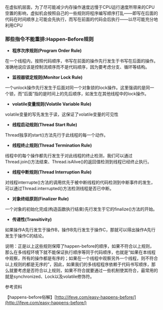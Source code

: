 在虚拟机层面，为了尽可能减少内存操作速度远慢于CPU运行速度所带来的CPU空置的影响，虚拟机会按照自己的一些规则将程序编写顺序打乱——即写在后面的代码在时间顺序上可能会先执行，而写在前面的代码会后执行——以尽可能充分地利用CPU

### **那些指令不能重排:Happen-Before规则**

* **程序次序规则\(Program Order Rule\)**

在一个线程内，按照代码顺序，书写在前面的操作先行发生于书写在后面的操作。准确地说应该是控制流顺序而不是代码顺序，因为要考虑分支、循环等结构。

* **监视器锁定规则\(Monitor Lock Rule\)**

一个unlock操作先行发生于后面对同一个对象锁的lock操作。这里强调的是同一个锁，而“后面”指的是时间上的先后顺序，如发生在其他线程中的lock操作。

* **volatile变量规则\(Volatile Variable Rule\)**

volatile变量的写先发生于读，这保证了volatile变量的可见性

* **线程启动规则\(Thread Start Rule\)**

Thread独享的start\(\)方法先行于此线程的每一个动作。

* **线程终止规则\(Thread Termination Rule\)**

线程中的每个操作都先行发生于对此线程的终止检测，我们可以通过Thread.join\(\)方法结束、Thread.isAlive\(\)的返回值检测到线程已经终止执行。

* **线程中断规则\(Thread Interruption Rule\)**

对线程interrupte\(\)方法的调用优先于被中断线程的代码检测到中断事件的发生，可以通过Thread.interrupted\(\)方法检测线程是否已中断。

* **对象终结原则\(Finalizer Rule\)**

一个对象的初始化完成\(构造函数执行结束\)先行发生于它的finalize\(\)方法的开始。

* **传递性\(Transitivity\)**

如果操作A先行发生于操作B，操作B先行发生于操作C，那就可以得出操作A先行发生于操作C的结论。

说明：正是以上这些规则保障了happen-before的顺序，如果不符合以上规则，那么在多线程环境下就不能保证执行顺序等同于代码顺序，也就是“如果在本线程中观察，所有的操作都是有序的；如果在一个线程中观察另外一个线程，则不符合以上规则的都是无序的”，因此，如果我们的多线程程序依赖于代码书写顺序，那么就要考虑是否符合以上规则，如果不符合就要通过一些机制使其符合，最常用的就是synchronized、Lock以及volatile修饰符。



参考资料

【happens-before俗解】[http://ifeve.com/easy-happens-before/](http://ifeve.com/easy-happens-before/)

